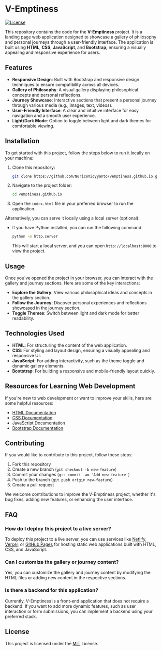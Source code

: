 # V-Emptiness

[![License](https://img.shields.io/badge/License-MIT-blue)](LICENSE)

This repository contains the code for the **V-Emptiness** project. It is a landing page web application designed to showcase a gallery of philosophy and personal journeys through a user-friendly interface. The application is built using **HTML**, **CSS**, **JavaScript**, and **Bootstrap**, ensuring a visually appealing and responsive experience for users.

## Features

- **Responsive Design**: Built with Bootstrap and responsive design techniques to ensure compatibility across all devices.
- **Gallery of Philosophy**: A visual gallery displaying philosophical concepts and personal reflections.
- **Journey Showcase**: Interactive sections that present a personal journey through various media (e.g., images, text, videos).
- **User-Friendly Interface**: A clear and intuitive interface for easy navigation and a smooth user experience.
- **Light/Dark Mode**: Option to toggle between light and dark themes for comfortable viewing.

## Installation

To get started with this project, follow the steps below to run it locally on your machine:

1. Clone this repository:
    ```bash
    git clone https://github.com/NuricoVicyyanto/vemptiness.github.io.git
    ```

2. Navigate to the project folder:
    ```bash
    cd vemptiness.github.io
    ```

3. Open the `index.html` file in your preferred browser to run the application.

Alternatively, you can serve it locally using a local server (optional):
- If you have Python installed, you can run the following command:
    ```bash
    python -m http.server
    ```
    This will start a local server, and you can open `http://localhost:8000` to view the project.

## Usage

Once you've opened the project in your browser, you can interact with the gallery and journey sections. Here are some of the key interactions:

- **Explore the Gallery**: View various philosophical ideas and concepts in the gallery section.
- **Follow the Journey**: Discover personal experiences and reflections showcased in the journey section.
- **Toggle Themes**: Switch between light and dark mode for better readability.

## Technologies Used

- **HTML**: For structuring the content of the web application.
- **CSS**: For styling and layout design, ensuring a visually appealing and responsive UI.
- **JavaScript**: For adding interactivity, such as the theme toggle and dynamic gallery elements.
- **Bootstrap**: For building a responsive and mobile-friendly layout quickly.

## Resources for Learning Web Development

If you're new to web development or want to improve your skills, here are some helpful resources:

- [HTML Documentation](https://developer.mozilla.org/en-US/docs/Web/HTML)
- [CSS Documentation](https://developer.mozilla.org/en-US/docs/Web/CSS)
- [JavaScript Documentation](https://developer.mozilla.org/en-US/docs/Web/JavaScript)
- [Bootstrap Documentation](https://getbootstrap.com/)

## Contributing

If you would like to contribute to this project, follow these steps:

1. Fork this repository
2. Create a new branch (`git checkout -b new-feature`)
3. Commit your changes (`git commit -am 'Add new feature'`)
4. Push to the branch (`git push origin new-feature`)
5. Create a pull request

We welcome contributions to improve the V-Emptiness project, whether it's bug fixes, adding new features, or enhancing the user interface.

## FAQ

### How do I deploy this project to a live server?
To deploy this project to a live server, you can use services like [Netlify](https://www.netlify.com/), [Vercel](https://vercel.com/), or [GitHub Pages](https://pages.github.com/) for hosting static web applications built with HTML, CSS, and JavaScript.

### Can I customize the gallery or journey content?
Yes, you can customize the gallery and journey content by modifying the HTML files or adding new content in the respective sections.

### Is there a backend for this application?
Currently, V-Emptiness is a front-end application that does not require a backend. If you want to add more dynamic features, such as user interaction or form submissions, you can implement a backend using your preferred stack.

## License

This project is licensed under the [MIT](LICENSE) License.
